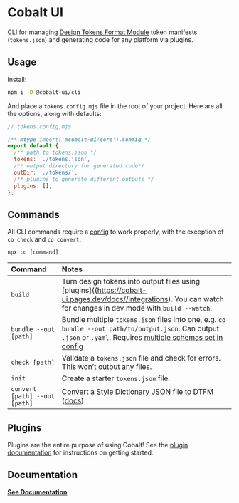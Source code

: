 # Cobalt UI

CLI for managing [Design Tokens Format Module](https://designtokens.org) token manifests (`tokens.json`) and generating code for any platform via plugins.

## Usage

Install:

```bash
npm i -D @cobalt-ui/cli
```

And place a `tokens.config.mjs` file in the root of your project. Here are all the options, along with defaults:

```js
// tokens.config.mjs

/** @type import('@cobalt-ui/core').Config */
export default {
  /** path to tokens.json */
  tokens: './tokens.json',
  /** output directory for generated code*/
  outDir: './tokens/',
  /** plugins to generate different outputs */
  plugins: [],
};
```

## Commands

All CLI commands require a [config](/docs/reference/config/) to work properly, with the exception of `co check` and `co convert`.

`npx co [command]`

| Command                       | Notes                                                                                                                                                                                                                                           |
| :---------------------------- | :---------------------------------------------------------------------------------------------------------------------------------------------------------------------------------------------------------------------------------------------- |
| `build`                       | Turn design tokens into output files using [plugins]((https://cobalt-ui.pages.dev/docs//integrations). You can watch for changes in dev mode with `build --watch`.                                                                              |
| `bundle --out [path]`         | Bundle multiple `tokens.json` files into one, e.g. `co bundle --out path/to/output.json`. Can output `.json` or `.yaml`. Requires [multiple schemas set in config](https://cobalt-ui.pages.dev/docs/reference/config/#loading-multiple-schemas) |
| `check [path]`                | Validate a `tokens.json` file and check for errors. This won’t output any files.                                                                                                                                                                |
| `init`                        | Create a starter `tokens.json` file.                                                                                                                                                                                                            |
| `convert [path] --out [path]` | Convert a [Style Dictionary](https://amzn.github.io/style-dictionary) JSON file to DTFM ([docs](https://cobalt-ui.pages.dev/docs/integrations/style-dictionary))                                                                                |

## Plugins

Plugins are the entire purpose of using Cobalt! See the [plugin documentation](https://cobalt-ui.pages.dev/docs/integrations/) for instructions on getting started.

## Documentation

**[See Documentation](https://cobalt-ui.pages.dev)**

